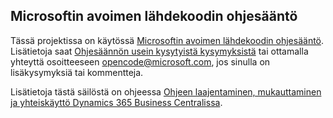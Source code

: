 ## <a name="microsoft-open-source-code-of-conduct"></a>Microsoftin avoimen lähdekoodin ohjesääntö

Tässä projektissa on käytössä [Microsoftin avoimen lähdekoodin ohjesääntö](https://opensource.microsoft.com/codeofconduct/).
Lisätietoja saat [Ohjesäännön usein kysytyistä kysymyksistä](https://opensource.microsoft.com/codeofconduct/faq/) tai ottamalla yhteyttä osoitteeseen  [opencode@microsoft.com](mailto:opencode@microsoft.com), jos sinulla on lisäkysymyksiä tai kommentteja.

Lisätietoja tästä säilöstä on ohjeessa [Ohjeen laajentaminen, mukauttaminen ja yhteiskäyttö Dynamics 365 Business Centralissa](https://docs.microsoft.com/en-us/dynamics365/business-central/dev-itpro/help/contributor-guide).